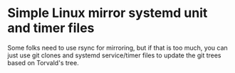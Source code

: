 Simple Linux mirror systemd unit and timer files
================================================

Some folks need to use rsync for mirroring, but if that is too much, you can
just use git clones and systemd service/timer files to update the git trees
based on Torvald's tree.
